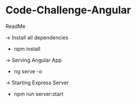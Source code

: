 # Code-Challenge-Angular
ReadMe


-> Install all dependencies
- npm install


-> Serving Angular App
- ng serve -o

-> Starting  Express Server
 - npm run server:start
